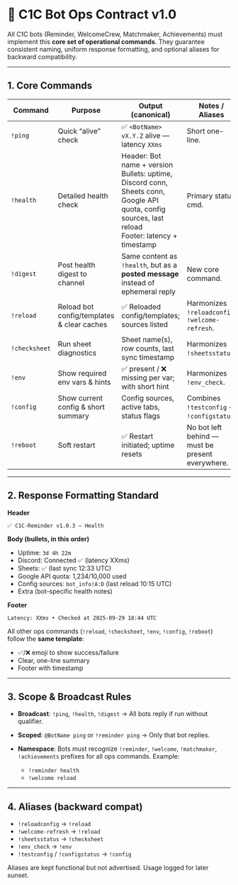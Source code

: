 # 🔹 C1C Bot Ops Contract v1.0

All C1C bots (Reminder, WelcomeCrew, Matchmaker, Achievements) must implement this **core set of operational commands**.
They guarantee consistent naming, uniform response formatting, and optional aliases for backward compatibility.

---

## 1. Core Commands

| Command       | Purpose                                    | Output (canonical)                                                                                                                                     | Notes / Aliases                                  |
| ------------- | ------------------------------------------ | ------------------------------------------------------------------------------------------------------------------------------------------------------ | ------------------------------------------------ |
| `!ping`       | Quick “alive” check                        | ✅ `<BotName> vX.Y.Z` alive — latency `XXms`                                                                                                            | Short one-line.                                  |
| `!health`     | Detailed health check                      | Header: Bot name + version<br>Bullets: uptime, Discord conn, Sheets conn, Google API quota, config sources, last reload<br>Footer: latency + timestamp | Primary status cmd.                              |
| `!digest`     | Post health digest to channel              | Same content as `!health`, but as a **posted message** instead of ephemeral reply                                                                      | New core command.                                |
| `!reload`     | Reload bot config/templates & clear caches | ✅ Reloaded config/templates; sources listed                                                                                                            | Harmonizes `!reloadconfig`, `!welcome-refresh`.  |
| `!checksheet` | Run sheet diagnostics                      | Sheet name(s), row counts, last sync timestamp                                                                                                         | Harmonizes `!sheetsstatus`.                      |
| `!env`        | Show required env vars & hints             | ✅ present / ❌ missing per var; with short hint                                                                                                         | Harmonizes `!env_check`.                         |
| `!config`     | Show current config & short summary        | Config sources, active tabs, status flags                                                                                                              | Combines `!testconfig` + `!configstatus`.        |
| `!reboot`     | Soft restart                               | ✅ Restart initiated; uptime resets                                                                                                                     | No bot left behind — must be present everywhere. |

---

## 2. Response Formatting Standard

**Header**

```
✅ C1C-Reminder v1.0.3 — Health
```

**Body (bullets, in this order)**

* Uptime: `3d 4h 22m`
* Discord: Connected ✅ (latency XXms)
* Sheets: ✅ (last sync 12:33 UTC)
* Google API quota: 1,234/10,000 used
* Config sources: `bot_info!A:D` (last reload 10:15 UTC)
* Extra (bot-specific health notes)

**Footer**

```
Latency: XXms • Checked at 2025-09-29 18:44 UTC
```

All other ops commands (`!reload`, `!checksheet`, `!env`, `!config`, `!reboot`) follow the **same template**:

* ✅/❌ emoji to show success/failure
* Clear, one-line summary
* Footer with timestamp

---

## 3. Scope & Broadcast Rules

* **Broadcast**: `!ping`, `!health`, `!digest` → All bots reply if run without qualifier.
* **Scoped**: `@BotName ping` or `!reminder ping` → Only that bot replies.
* **Namespace**: Bots must recognize `!reminder`, `!welcome`, `!matchmaker`, `!achievements` prefixes for all ops commands. Example:

  * `!reminder health`
  * `!welcome reload`

---

## 4. Aliases (backward compat)

* `!reloadconfig` → `!reload`
* `!welcome-refresh` → `!reload`
* `!sheetsstatus` → `!checksheet`
* `!env_check` → `!env`
* `!testconfig` / `!configstatus` → `!config`

Aliases are kept functional but not advertised. Usage logged for later sunset.
